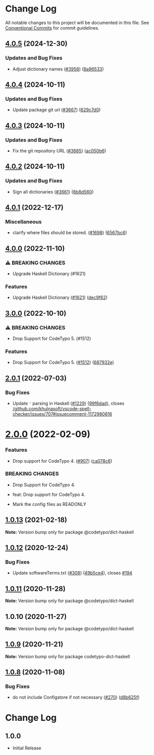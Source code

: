 # Change Log

All notable changes to this project will be documented in this file.
See [Conventional Commits](https://conventionalcommits.org) for commit guidelines.

## [4.0.5](https://github.com/khulnasoft/codetypo/compare/@codetypo/dict-haskell@4.0.4...@codetypo/dict-haskell@4.0.5) (2024-12-30)


### Updates and Bug Fixes

* Adjust dictionary names ([#3958](https://github.com/khulnasoft/codetypo/issues/3958)) ([8a96533](https://github.com/khulnasoft/codetypo/commit/8a96533bec21280103740868b81559437c413501))

## [4.0.4](https://github.com/khulnasoft/codetypo/compare/@codetypo/dict-haskell@4.0.3...@codetypo/dict-haskell@4.0.4) (2024-10-11)


### Updates and Bug Fixes

* Update package git url ([#3667](https://github.com/khulnasoft/codetypo/issues/3667)) ([629c7d0](https://github.com/khulnasoft/codetypo/commit/629c7d0a5e1bacad1d3874b1f8372edc3494ef97))

## [4.0.3](https://github.com/khulnasoft/codetypo/compare/@codetypo/dict-haskell@4.0.2...@codetypo/dict-haskell@4.0.3) (2024-10-11)


### Updates and Bug Fixes

* Fix the git repository URL ([#3665](https://github.com/khulnasoft/codetypo/issues/3665)) ([ac050b6](https://github.com/khulnasoft/codetypo/commit/ac050b697d57820109995e92fac5ccc32ced1723))

## [4.0.2](https://github.com/khulnasoft/codetypo/compare/@codetypo/dict-haskell@4.0.1...@codetypo/dict-haskell@4.0.2) (2024-10-11)


### Updates and Bug Fixes

* Sign all dictionaries ([#3661](https://github.com/khulnasoft/codetypo/issues/3661)) ([6b8d560](https://github.com/khulnasoft/codetypo/commit/6b8d560cf51a593458ce42bca415859f872cfc97))

## [4.0.1](https://github.com/khulnasoft/codetypo/compare/@codetypo/dict-haskell@4.0.0...@codetypo/dict-haskell@4.0.1) (2022-12-17)


### Miscellaneous

* clarify where files should be stored. ([#1698](https://github.com/khulnasoft/codetypo/issues/1698)) ([6567bc6](https://github.com/khulnasoft/codetypo/commit/6567bc62130404cb32945bdcc3bf07316c839396))

## [4.0.0](https://github.com/khulnasoft/codetypo/compare/@codetypo/dict-haskell@3.0.0...@codetypo/dict-haskell@4.0.0) (2022-11-10)


### ⚠ BREAKING CHANGES

* Upgrade Haskell Dictionary (#1621)

### Features

* Upgrade Haskell Dictionary ([#1621](https://github.com/khulnasoft/codetypo/issues/1621)) ([dec9f62](https://github.com/khulnasoft/codetypo/commit/dec9f62e1ab8a86dfe51af070be480bbb84d0c4e))

## [3.0.0](https://github.com/khulnasoft/codetypo/compare/@codetypo/dict-haskell@2.0.1...@codetypo/dict-haskell@3.0.0) (2022-10-10)


### ⚠ BREAKING CHANGES

* Drop Support for CodeTypo 5. (#1512)

### Features

* Drop Support for CodeTypo 5. ([#1512](https://github.com/khulnasoft/codetypo/issues/1512)) ([687932e](https://github.com/khulnasoft/codetypo/commit/687932e187e4bce87d7904e3a2e53dd6de6ac372))

## [2.0.1](https://github.com/khulnasoft/codetypo/compare/@codetypo/dict-haskell@2.0.0...@codetypo/dict-haskell@2.0.1) (2022-07-03)


### Bug Fixes

* Update `'` parsing in Haskell ([#1229](https://github.com/khulnasoft/codetypo/issues/1229)) ([99f6dad](https://github.com/khulnasoft/codetypo/commit/99f6dadd0393a412f112d43b99a4162055b5f65c)), closes [/github.com/khulnasoft/vscode-spell-checker/issues/707#issuecomment-1172980816](https://github.com/khulnasoft//github.com/khulnasoft/vscode-spell-checker/issues/707/issues/issuecomment-1172980816)



# [2.0.0](https://github.com/khulnasoft/codetypo/compare/@codetypo/dict-haskell@1.0.13...@codetypo/dict-haskell@2.0.0) (2022-02-09)


### Features

* Drop support for CodeTypo 4. ([#907](https://github.com/khulnasoft/codetypo/issues/907)) ([ca078c6](https://github.com/khulnasoft/codetypo/commit/ca078c6a2e188cc3cf6276db1ba7e007f0f06f27))


### BREAKING CHANGES

* Drop Support for CodeTypo 4.

* feat: Drop support for CodeTypo 4.
* Mark the config files as READONLY





## [1.0.13](https://github.com/khulnasoft/codetypo/compare/@codetypo/dict-haskell@1.0.12...@codetypo/dict-haskell@1.0.13) (2021-02-18)

**Note:** Version bump only for package @codetypo/dict-haskell





## [1.0.12](https://github.com/khulnasoft/codetypo/compare/@codetypo/dict-haskell@1.0.11...@codetypo/dict-haskell@1.0.12) (2020-12-24)


### Bug Fixes

* Update softwareTerms.txt ([#308](https://github.com/khulnasoft/codetypo/issues/308)) ([49b5ce4](https://github.com/khulnasoft/codetypo/commit/49b5ce4a2436f3c99969d6425128d55f84c8a7fc)), closes [#194](https://github.com/khulnasoft/codetypo/issues/194)





## [1.0.11](https://github.com/khulnasoft/codetypo/compare/@codetypo/dict-haskell@1.0.10...@codetypo/dict-haskell@1.0.11) (2020-11-28)

**Note:** Version bump only for package @codetypo/dict-haskell





## 1.0.10 (2020-11-27)

**Note:** Version bump only for package @codetypo/dict-haskell





## [1.0.9](https://github.com/khulnasoft/codetypo/compare/codetypo-dict-haskell@1.0.8...codetypo-dict-haskell@1.0.9) (2020-11-21)

**Note:** Version bump only for package codetypo-dict-haskell

## [1.0.8](https://github.com/khulnasoft/codetypo/compare/codetypo-dict-haskell@1.0.7...codetypo-dict-haskell@1.0.8) (2020-11-08)

### Bug Fixes

- do not include Configstore if not necessary ([#270](https://github.com/khulnasoft/codetypo/issues/270)) ([d8b625f](https://github.com/khulnasoft/codetypo/commit/d8b625f2f42d5cc6c4a9390216ac1e5037886e44))

# Change Log

## 1.0.0

- Initial Release
